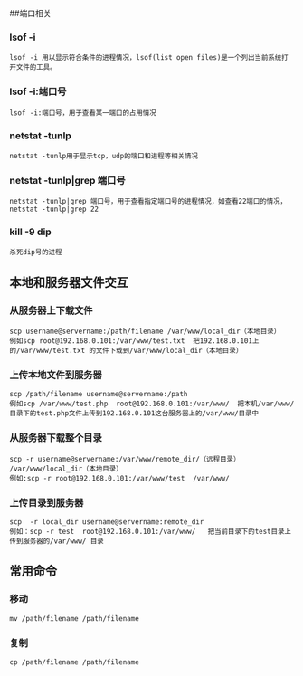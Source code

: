 ##端口相关
### lsof -i 
    lsof -i 用以显示符合条件的进程情况，lsof(list open files)是一个列出当前系统打开文件的工具。
### lsof -i:端口号
    lsof -i:端口号，用于查看某一端口的占用情况
### netstat -tunlp
    netstat -tunlp用于显示tcp，udp的端口和进程等相关情况
### netstat -tunlp|grep 端口号
    netstat -tunlp|grep 端口号，用于查看指定端口号的进程情况，如查看22端口的情况，netstat -tunlp|grep 22
### kill -9 dip
    杀死dip号的进程
## 本地和服务器文件交互
### 从服务器上下载文件
    scp username@servername:/path/filename /var/www/local_dir（本地目录）
    例如scp root@192.168.0.101:/var/www/test.txt  把192.168.0.101上的/var/www/test.txt 的文件下载到/var/www/local_dir（本地目录）
### 上传本地文件到服务器
    scp /path/filename username@servername:/path   
    例如scp /var/www/test.php  root@192.168.0.101:/var/www/  把本机/var/www/目录下的test.php文件上传到192.168.0.101这台服务器上的/var/www/目录中
### 从服务器下载整个目录
    scp -r username@servername:/var/www/remote_dir/（远程目录） /var/www/local_dir（本地目录）
    例如:scp -r root@192.168.0.101:/var/www/test  /var/www/  
### 上传目录到服务器
    scp  -r local_dir username@servername:remote_dir
    例如：scp -r test  root@192.168.0.101:/var/www/   把当前目录下的test目录上传到服务器的/var/www/ 目录
## 常用命令
### 移动
    mv /path/filename /path/filename
### 复制
    cp /path/filename /path/filename